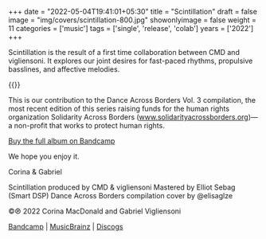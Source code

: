 +++
date = "2022-05-04T19:41:01+05:30"
title = "Scintillation"
draft = false
image = "img/covers/scintillation-800.jpg"
showonlyimage = false
weight = 11
categories = ['music']
tags = ['single', 'release', 'colab']
years = ['2022']
+++


<!--more-->

Scintillation is the result of a first time collaboration between CMD and vigliensoni. It explores our joint desires for fast-paced rhythms, propulsive basslines, and affective melodies.


{{<youtube id="7M66o6Sfg0s">}}
<br>

This is our contribution to the Dance Across Borders Vol. 3 compilation, the most recent edition of this series raising funds for the human rights organization Solidarity Across Borders (www.solidarityacrossborders.org)— a non-profit that works to protect human rights.

[Buy the full album on Bandcamp](https://mtldancesacrossborders.bandcamp.com/album/vol-3-mdab03)


We hope you enjoy it. 

Corina & Gabriel

Scintillation produced by CMD & vigliensoni
Mastered by Elliot Sebag (Smart DSP)
Dance Across Borders compilation cover by @elisaglze

©℗ 2022 Corina MacDonald and Gabriel Vigliensoni

[Bandcamp](https://mtldancesacrossborders.bandcamp.com/album/vol-3-mdab03) | [MusicBrainz](https://musicbrainz.org/release-group/1f7efdf9-641f-422e-bf5f-3a141bd61913) | [Discogs](https://www.discogs.com/release/25000573-Various-Artists-Montreal-Dances-Across-Borders)



